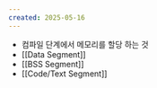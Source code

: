 ```yaml
---
created: 2025-05-16
---
```

- 컴파일 단계에서 메모리를 할당 하는 것
- [[Data Segment]]
- [[BSS Segment]]
- [[Code/Text Segment]]